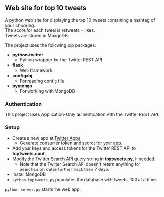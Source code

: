 ## Web site for top 10 tweets

A python web site for displaying the top 10 tweets containing a hashtag of your choosing.  
The score for each tweet is retweets + likes.  
Tweets are stored in MongoDB.  

The project uses the following pip packages:  
* **python-twitter**
  * Python wrapper for the Twitter REST API
* **flask**
  * Web framework
* **configobj**
  * For reading config file
* **pymongo**
  * For working with MongoDB

### Authentication

This project uses Application-Only authentication with the Twitter REST API.
### Setup

* Create a new app at [Twitter Apps](https://apps.twitter.com/)
  * Generate consumer token and secret for your app.
* Add your keys and access tokens for the Twitter REST API to **toptweets.conf**.
* Modify the Twitter Search API query string in **toptweets.py**, if needed.
  * Note that the Twitter Search API doesn't return anything for searches on dates further back than 7 days.
* Install MongoDB
* `python toptweets.py` populates the database with tweets, 100 at a time.

`python server.py` starts the web app.
